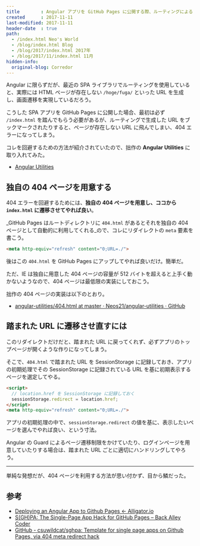 ```yaml
---
title        : Angular アプリを GitHub Pages に公開する際、ルーティングによる 404 を回避する
created      : 2017-11-11
last-modified: 2017-11-11
header-date  : true
path:
  - /index.html Neo's World
  - /blog/index.html Blog
  - /blog/2017/index.html 2017年
  - /blog/2017/11/index.html 11月
hidden-info:
  original-blog: Corredor
---
```


Angular に限らずだが、最近の SPA ライブラリでルーティングを使用していると、実際には HTML ページが存在しない `/hoge/fuga/` といった URL を生成し、画面遷移を実現しているだろう。

こうした SPA アプリを GitHub Pages に公開した場合、最初は必ず `/index.html` を踏んでもらう必要があるが、ルーティングで生成した URL をブックマークされたりすると、ページが存在しない URL に飛んでしまい、404 エラーになってしまう。

コレを回避するための方法が紹介されていたので、拙作の **Angular Utilities** に取り入れてみた。

- [Angular Utilities](https://neos21.github.io/angular-utilities/index)

## 独自の 404 ページを用意する

404 エラーを回避するためには、**独自の 404 ページを用意し、ココから `index.html` に遷移させてやれば良い**。

_GitHub Pages はルートディレクトリに `404.html` があるとそれを独自の 404 ページとして自動的に利用してくれる_ので、コレにリダイレクトの `meta` 要素を書こう。

```html
<meta http-equiv="refresh" content="0;URL=./">
```

後はこの `404.html` を GitHub Pages にアップしてやれば良いだけ。簡単だ。

ただ、IE は独自に用意した 404 ページの容量が 512 バイトを超えると上手く動かないようなので、404 ページは最低限の実装にしておこう。

拙作の 404 ページの実装は以下のとおり。

- [angular-utilities/404.html at master · Neos21/angular-utilities · GitHub](https://github.com/Neos21/angular-utilities/blob/master/src/404.html)

## 踏まれた URL に遷移させ直すには

このリダイレクトだけだと、踏まれた URL に戻ってくれず、必ずアプリのトップページが開くような作りになってしまう。

そこで、`404.html` で踏まれた URL を SessionStorage に記録しておき、アプリの初期処理でその SessionStorage に記録されている URL を基に初期表示するページを選定してやる。

```html
<script>
  // location.href を SessionStorage に記録しておく
  sessionStorage.redirect = location.href;
</script>
<meta http-equiv="refresh" content="0;URL=./">
```

アプリの初期処理の中で、`sessionStorage.redirect` の値を基に、表示したいページを選んでやれば良い、という寸法。

Angular の Guard によるページ遷移制限をかけていたり、ログインページを用意していたりする場合は、踏まれた URL ごとに適切にハンドリングしてやろう。

---

単純な発想だが、404 ページを利用する方法が思い付かず、目から鱗だった。

## 参考

- [Deploying an Angular App to Github Pages ← Alligator.io](https://alligator.io/angular/deploying-angular-app-github-pages/)
- [S(GH)PA: The Single-Page App Hack for GitHub Pages – Back Alley Coder](http://www.backalleycoder.com/2016/05/13/sghpa-the-single-page-app-hack-for-github-pages/)
- [GitHub - csuwildcat/sghpa: Template for single page apps on Github Pages, via 404 meta redirect hack](https://github.com/csuwildcat/sghpa)
